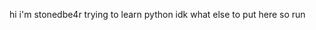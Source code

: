 hi i'm stonedbe4r
trying to learn python
idk what else to put here so run

<!---
stonedbe4r/stonedbe4r is a ✨ special ✨ repository because its `README.md` (this file) appears on your GitHub profile.
You can click the Preview link to take a look at your changes.
--->
